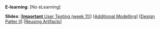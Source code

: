**E-learning**: [No eLearning] 

**Slides**:
[[**Important** User Testing (week 11)](http://www.comp.nus.edu.sg/~cs2103/AY1718S2/slides/User%20Testing%20for%20Week%2011.pptx)] 
[[Additional Modelling]( http://www.comp.nus.edu.sg/~cs2103/AY1718S2/slides/L10P1.%20Modeling%20your%20way%20out%20of%20complexity%20-%20Other%20useful%20models.pptx)]
[[Design Patter II]( http://www.comp.nus.edu.sg/~cs2103/AY1718S2/slides/L10P2.%20Deja%20vu%20-%20Design%20Pattern%20II.pptx)]
[[Reusing Artifacts]( http://www.comp.nus.edu.sg/~cs2103/AY1718S2/slides/L10P3.%20Less%20work,%20more%20results%20-%20reusing%20existing%20artifacts.pptx)]

